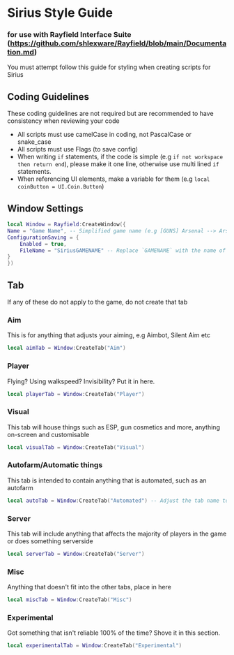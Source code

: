 # Sirius Style Guide
### for use with Rayfield Interface Suite (https://github.com/shlexware/Rayfield/blob/main/Documentation.md)
You must attempt follow this guide for styling when creating scripts for Sirius


## Coding Guidelines
These coding guidelines are not required but are recommended to have consistency when reviewing your code

- All scripts must use camelCase in coding, not PascalCase or snake_case
- All scripts must use Flags (to save config)
- When writing `if` statements, if the code is simple (e.g `if not workspace then return end`), please make it one line, otherwise use multi lined `if` statements.
- When referencing UI elements, make a variable for them (e.g `local coinButton = UI.Coin.Button`)


## Window Settings
```lua
local Window = Rayfield:CreateWindow({
Name = "Game Name", -- Simplified game name (e.g [GUNS] Arsenal --> Arsenal)
ConfigurationSaving = {
	Enabled = true,
	FileName = "SiriusGAMENAME" -- Replace `GAMENAME` with the name of the game you're developing for
}
})
```

## Tab
If any of these do not apply to the game, do not create that tab
### Aim
This is for anything that adjusts your aiming, e.g Aimbot, Silent Aim etc
```lua
local aimTab = Window:CreateTab("Aim")
```
### Player
Flying? Using walkspeed? Invisibility? Put it in here.
```lua
local playerTab = Window:CreateTab("Player")
```
### Visual
This tab will house things such as ESP, gun cosmetics and more, anything on-screen and customisable
```lua
local visualTab = Window:CreateTab("Visual")
```
### Autofarm/Automatic things
This tab is intended to contain anything that is automated, such as an autofarm
```lua
local autoTab = Window:CreateTab("Automated") -- Adjust the tab name to be specific here (e.g Autofarm, Autofish etc)
```
### Server
This tab will include anything that affects the majority of players in the game or does something serverside
```lua
local serverTab = Window:CreateTab("Server")
```
### Misc
Anything that doesn't fit into the other tabs, place in here
```lua
local miscTab = Window:CreateTab("Misc")
```
### Experimental
Got something that isn't reliable 100% of the time? Shove it in this section. 
```lua
local experimentalTab = Window:CreateTab("Experimental")
```
